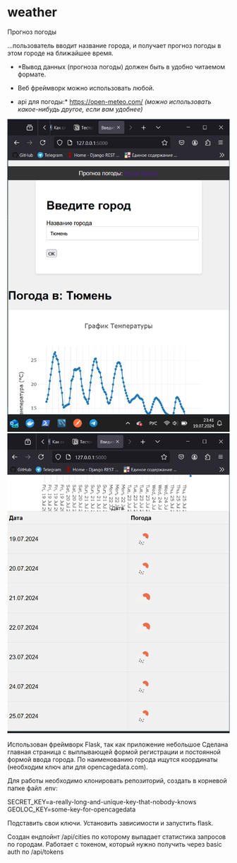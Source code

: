 # weather
Прогноз погоды

...пользователь вводит название города, и получает прогноз погоды в этом городе на ближайшее время.

 - *Вывод данных (прогноза погоды) должен быть в удобно читаемом формате. 

 - Веб фреймворк можно использовать любой.

 - api для погоды:* https://open-meteo.com/ *(можно использовать какое-нибудь другое, если вам удобнее)*

![alt text](image.png)
![alt text](image-1.png)

Использован фреймворк Flask, так как приложение небольшое
Сделана главная страница с выплывающей формой регистрации и постоянной формой ввода города. По наименованию города ищутся координаты (необходим ключ апи для opencagedata.com).

Для работы необходимо клонировать репозиторий, создать в корневой папке файл .env:

SECRET_KEY=a-really-long-and-unique-key-that-nobody-knows
GEOLOC_KEY=some-key-for-opencagedata

Подставить свои ключи. Установить зависимости и запустить flask.

Создан ендпойнт /api/cities по которому выпадает статистика запросов по городам. Работает с токеном, который нужно получить через basic auth по /api/tokens